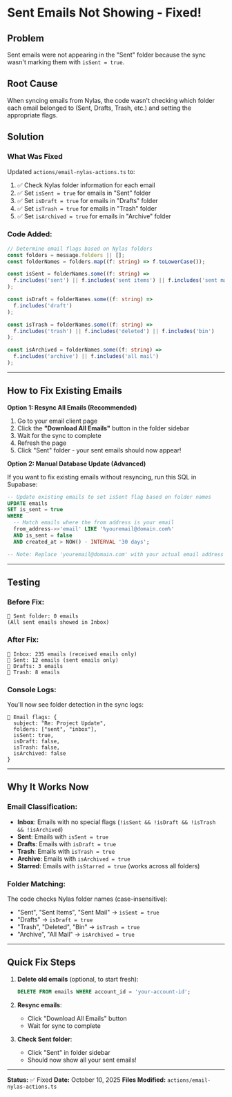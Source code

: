 # Sent Emails Not Showing - Fixed!

## Problem
Sent emails were not appearing in the "Sent" folder because the sync wasn't marking them with `isSent = true`.

## Root Cause
When syncing emails from Nylas, the code wasn't checking which folder each email belonged to (Sent, Drafts, Trash, etc.) and setting the appropriate flags.

## Solution

### What Was Fixed
Updated `actions/email-nylas-actions.ts` to:
1. ✅ Check Nylas folder information for each email
2. ✅ Set `isSent = true` for emails in "Sent" folder
3. ✅ Set `isDraft = true` for emails in "Drafts" folder  
4. ✅ Set `isTrash = true` for emails in "Trash" folder
5. ✅ Set `isArchived = true` for emails in "Archive" folder

### Code Added:
```typescript
// Determine email flags based on Nylas folders
const folders = message.folders || [];
const folderNames = folders.map((f: string) => f.toLowerCase());

const isSent = folderNames.some((f: string) => 
  f.includes('sent') || f.includes('sent items') || f.includes('sent mail')
);

const isDraft = folderNames.some((f: string) => 
  f.includes('draft')
);

const isTrash = folderNames.some((f: string) => 
  f.includes('trash') || f.includes('deleted') || f.includes('bin')
);

const isArchived = folderNames.some((f: string) => 
  f.includes('archive') || f.includes('all mail')
);
```

---

## How to Fix Existing Emails

**Option 1: Resync All Emails (Recommended)**

1. Go to your email client page
2. Click the **"Download All Emails"** button in the folder sidebar
3. Wait for the sync to complete
4. Refresh the page
5. Click "Sent" folder - your sent emails should now appear!

**Option 2: Manual Database Update (Advanced)**

If you want to fix existing emails without resyncing, run this SQL in Supabase:

```sql
-- Update existing emails to set isSent flag based on folder names
UPDATE emails 
SET is_sent = true
WHERE 
  -- Match emails where the from address is your email
  from_address->>'email' LIKE '%youremail@domain.com%'
  AND is_sent = false
  AND created_at > NOW() - INTERVAL '30 days';

-- Note: Replace 'youremail@domain.com' with your actual email address
```

---

## Testing

### Before Fix:
```
📁 Sent folder: 0 emails
(All sent emails showed in Inbox)
```

### After Fix:
```
📁 Inbox: 235 emails (received emails only)
📁 Sent: 12 emails (sent emails only)
📁 Drafts: 3 emails
📁 Trash: 8 emails
```

### Console Logs:
You'll now see folder detection in the sync logs:
```
📧 Email flags: {
  subject: "Re: Project Update",
  folders: ["sent", "inbox"],
  isSent: true,
  isDraft: false,
  isTrash: false,
  isArchived: false
}
```

---

## Why It Works Now

### Email Classification:
- **Inbox**: Emails with no special flags (`!isSent && !isDraft && !isTrash && !isArchived`)
- **Sent**: Emails with `isSent = true`
- **Drafts**: Emails with `isDraft = true`
- **Trash**: Emails with `isTrash = true`
- **Archive**: Emails with `isArchived = true`
- **Starred**: Emails with `isStarred = true` (works across all folders)

### Folder Matching:
The code checks Nylas folder names (case-insensitive):
- "Sent", "Sent Items", "Sent Mail" → `isSent = true`
- "Drafts" → `isDraft = true`
- "Trash", "Deleted", "Bin" → `isTrash = true`
- "Archive", "All Mail" → `isArchived = true`

---

## Quick Fix Steps

1. **Delete old emails** (optional, to start fresh):
   ```sql
   DELETE FROM emails WHERE account_id = 'your-account-id';
   ```

2. **Resync emails**:
   - Click "Download All Emails" button
   - Wait for sync to complete

3. **Check Sent folder**:
   - Click "Sent" in folder sidebar
   - Should now show all your sent emails!

---

**Status:** ✅ Fixed
**Date:** October 10, 2025
**Files Modified:** `actions/email-nylas-actions.ts`


